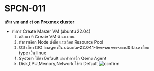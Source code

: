 # SPCN-011
**สร้าง vm and ct on Proxmox cluster**
- ทำการ Create Master VM (ubuntu 22.04)
  1. คลิกขวาที่ Create VM ด้านขวาบน
  2. ทำการเลือก Node ตั้งชื่อ และเลือก Resource Pool 
  3. OS เลือก ISO image เป็น ubuntu-22.04.1-live-server-amd64.iso เลือก type เป็น linux
  4. System ใช้ค่า Default และทำการติ๊ก Qemu Agent
  5. Disk,CPU,Memory,Network ใช้ค่า Default
  ![confirm ](https://user-images.githubusercontent.com/115150753/207854831-db9a1a5b-2864-4bb5-b410-541f5b8f6e14.png)
